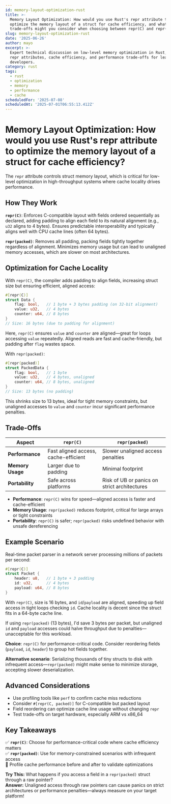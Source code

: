 ```yaml
---
id: memory-layout-optimization-rust
title: >-
  Memory Layout Optimization: How would you use Rust's repr attribute to
  optimize the memory layout of a struct for cache efficiency, and what
  trade-offs might you consider when choosing between repr(C) and repr(packed)?
slug: memory-layout-optimization-rust
date: '2025-06-26'
author: mayo
excerpt: >-
  Expert technical discussion on low-level memory optimization in Rust, covering
  repr attributes, cache efficiency, and performance trade-offs for lead
  developers.
category: rust
tags:
  - rust
  - optimization
  - memory
  - performance
  - cache
scheduledFor: '2025-07-08'
scheduledAt: '2025-07-01T06:55:13.412Z'
---
```


# Memory Layout Optimization: How would you use Rust's repr attribute to optimize the memory layout of a struct for cache efficiency?

The `repr` attribute controls struct memory layout, which is critical for low-level optimization in high-throughput systems where cache locality drives performance.

## How They Work

**`repr(C)`**: Enforces C-compatible layout with fields ordered sequentially as declared, adding padding to align each field to its natural alignment (e.g., `u32` aligns to 4 bytes). Ensures predictable interoperability and typically aligns well with CPU cache lines (often 64 bytes).

**`repr(packed)`**: Removes all padding, packing fields tightly together regardless of alignment. Minimizes memory usage but can lead to unaligned memory accesses, which are slower on most architectures.

## Optimization for Cache Locality

With `repr(C)`, the compiler adds padding to align fields, increasing struct size but ensuring efficient, aligned access:

```rust
#[repr(C)]
struct Data {
    flag: bool,   // 1 byte + 3 bytes padding (on 32-bit alignment)
    value: u32,   // 4 bytes
    counter: u64, // 8 bytes
}
// Size: 16 bytes (due to padding for alignment)
```

Here, `repr(C)` ensures `value` and `counter` are aligned—great for loops accessing `value` repeatedly. Aligned reads are fast and cache-friendly, but padding after `flag` wastes space.

With `repr(packed)`:

```rust
#[repr(packed)]
struct PackedData {
    flag: bool,   // 1 byte
    value: u32,   // 4 bytes, unaligned
    counter: u64, // 8 bytes, unaligned
}
// Size: 13 bytes (no padding)
```

This shrinks size to 13 bytes, ideal for tight memory constraints, but unaligned accesses to `value` and `counter` incur significant performance penalties.

## Trade-Offs

| Aspect | `repr(C)` | `repr(packed)` |
|--------|-----------|----------------|
| **Performance** | Fast aligned access, cache-efficient | Slower unaligned access penalties |
| **Memory Usage** | Larger due to padding | Minimal footprint |
| **Portability** | Safe across platforms | Risk of UB or panics on strict architectures |

- **Performance**: `repr(C)` wins for speed—aligned access is faster and cache-efficient
- **Memory Usage**: `repr(packed)` reduces footprint, critical for large arrays or tight constraints
- **Portability**: `repr(C)` is safer; `repr(packed)` risks undefined behavior with unsafe dereferencing

## Example Scenario

Real-time packet parser in a network server processing millions of packets per second:

```rust
#[repr(C)]
struct Packet {
    header: u8,   // 1 byte + 3 padding
    id: u32,      // 4 bytes
    payload: u64, // 8 bytes
}
```

With `repr(C)`, size is 16 bytes, and `id`/`payload` are aligned, speeding up field access in tight loops checking `id`. Cache locality is decent since the struct fits in a 64-byte cache line.

If using `repr(packed)` (13 bytes), I'd save 3 bytes per packet, but unaligned `id` and `payload` accesses could halve throughput due to penalties—unacceptable for this workload.

**Choice**: `repr(C)` for performance-critical code. Consider reordering fields (`payload`, `id`, `header`) to group hot fields together.

**Alternative scenario**: Serializing thousands of tiny structs to disk with infrequent access—`repr(packed)` might make sense to minimize storage, accepting slower deserialization.

## Advanced Considerations

- Use profiling tools like `perf` to confirm cache miss reductions
- Consider `#[repr(C, packed)]` for C-compatible but packed layout
- Field reordering can optimize cache line usage without changing `repr`
- Test trade-offs on target hardware, especially ARM vs x86_64

## Key Takeaways

✅ **`repr(C)`**: Choose for performance-critical code where cache efficiency matters  
✅ **`repr(packed)`**: Use for memory-constrained scenarios with infrequent access  
🚀 Profile cache performance before and after to validate optimizations

**Try This:** What happens if you access a field in a `repr(packed)` struct through a raw pointer?  
**Answer:** Unaligned access through raw pointers can cause panics on strict architectures or performance penalties—always measure on your target platform!
